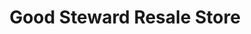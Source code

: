 ---
title: "Good Steward Resale Store"
url: /la-crosse/good-steward-resale-store/
shop: Gebrauchtwaren
---